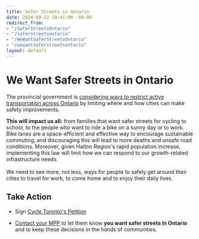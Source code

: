 ```yaml
---
title: Safer Streets in Ontario
date: 2024-09-22 18:41:00 -04:00
redirect_from:
- "/SaferStreetsOntario"
- "/saferstreetsontario"
- "/WeWantSaferStreetsOntario"
- "/wewantsaferstreetsontario"
layout: default
---
```


# We Want Safer Streets in Ontario

The provincial government is [considering ways to restrict active transportation across Ontario](https://globalnews.ca/news/10765855/ontario-legislation-restrict-bike-lanes-city-streets/) by limiting where and how cities can make safety improvements.

**This will impact us all:** from families that want safer streets for cycling to school, to the people who want to ride a bike on a sunny day or to work. Bike lanes are a space-efficient and effective way to encourage sustainable commuting, and discouraging this will lead to more deaths and unsafe road conditions. Moreover, given Halton Region's rapid population increase, implementing this law will limit how we can respond to our growth-related infrastructure needs. \
\
We need to see more, not less, ways for people to safely get around their cities to travel for work, to come home and to enjoy their daily lives.

## Take Action

* Sign [Cycle Toronto's Petition](https://www.cycleto.ca/ilovebikelanes)

* [Contact your MPP](https://www.ola.org/en/members/current#views-exposed-form-current-members-current-members-grid) to let them know **you want safer streets in Ontario** and to keep these decisions in the hands of communities.